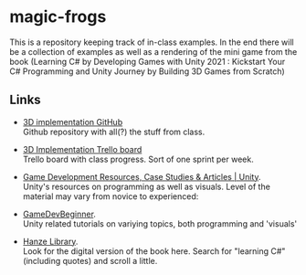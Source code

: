 # magic-frogs
This is a repository keeping track of in-class examples. In the end there will be a collection of examples as well as a rendering of the mini game from the book (Learning C# by Developing Games with Unity 2021 : Kickstart Your C# Programming and Unity Journey by Building 3D Games from Scratch)

## Links

- [3D implementation GitHub](https://github.com/manno-xx/magic-frogs) 
<br />Github repository with all(?) the stuff from class.

- [3D Implementation Trello board](https://trello.com/invite/b/FrMp6lzs/ATTI0b8b76502af801503a262a50ea7fe72a334AB362/p3d-gtv1m) 
<br />Trello board with class progress. Sort of one sprint per week.

- [Game Development Resources, Case Studies & Articles | Unity](https://unity.com/resources?filters=game+creation).
<br />Unity's resources on programming as well as visuals. Level of the material may vary from novice to experienced:


- [GameDevBeginner](https://gamedevbeginner.com/).
<br />Unity related tutorials on variying topics, both programming and 'visuals'

- [Hanze Library](https://hanze.on.worldcat.org/). 
<br />Look for the digital version of the book here. Search for "learning C#" (including quotes) and scroll a little.


